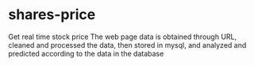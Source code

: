 # shares-price
Get real time stock price
The web page data is obtained through URL, cleaned and processed the data, then stored in mysql, and analyzed and predicted according to the data in the database
